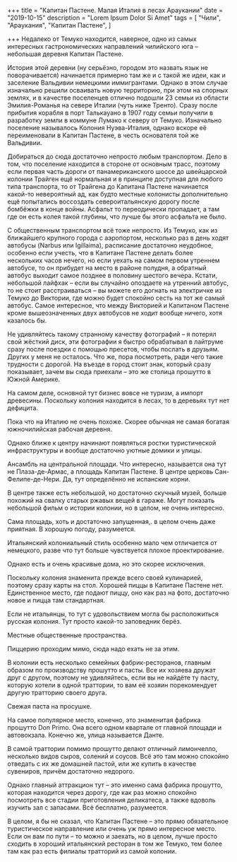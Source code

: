 +++
title = "Капитан Пастене. Малая Италия в лесах Араукании"
date = "2019-10-15"
description = "Lorem Ipsum Dolor Si Amet"
tags = [
    "Чили",
    "Араукания",
    "Капитан Пастене",
]

+++
Недалеко от Темуко находится, наверное, одно из самых интересных гастрономических направлений чилийского юга – небольшая деревня Капитан Пастене.


История этой деревни (ну серьёзно, городом это назвать язык не поворачивается) начинается примерно там же и с такой же идеи, как и заселение Вальдивии немецкими иммигрантами. Однако в этом случае изначально решили осваивать новую территорию, при этом на спорных землях, и в качестве поселенцев отлично подошли 23 семьи из области Эмилия-Романья на севере Италии (чуть ниже Тренто). Сразу после прибытия корабля в порт Талькауано в 1907 году семьи получили в разработку земли в коммуне Лумако к северу от Темуко.  Изначально поселение называлось Колония Нуэва-Италия, однако вскоре её переименовали в Капитан Пастене, в честь основателя той же Вальдивии.

Добираться до сюда достаточно непросто любым транспортом. Дело в том, что поселение находится в стороне от основным трасс, поэтому если первая часть дороги от панамериканского шоссе до швейцарской колонии Трайген ещё нормальная и в принципе доступная для любого типа транспорта, то от Трайгена до Капитана Пастене начинается какой-то невероятный ад, как будто местные колонисты дополнительно ещё попытались воссоздать североитальянскую дорогу после бомбёжки в конце войны. Асфальт то переодически пропадает, а там где он есть колея такой глубины, что лучше бы этого асфальта не было.

С общественным транспортом всё тоже непросто. Из Темуко, как из ближайшего крупного города с аэропортом, несколько раз в день ходят автобусы (Narbus или Igillaima), расписание достаточно неудобное, особенно если учесть, что в Капитане Пастене делать более нескольких часов нечего, но если уехать на самом первом утреннем автобусе, то он прибудет на место в районе полудня, а обратный автобус выходит самое позднее в половину шестого вечера. Кстати, небольшой лайфхак – если вы случайно опоздаете на утренний автобус, то не стоит расстраиваться – вы можете его догнать на электричке из Темуко до Виктории, где  можно будет спокойно сесть на тот же самый автобус. Самое интересное, что между Викторией и Капитаном Пастене кроме вышеозначенных двух автобусов не ходит вообще ничего, хотя казалось бы.

Не удивляйтесь такому странному качеству фотографий – я потерял свой жёсткий диск, эти фотографии я быстро обрабатывал в лайтруме сразу после поездки с помощью пресетов, чтобы послать в друзьям. Других у меня не осталось.
Что же, пора посмотреть, ради чего такие трудности с дорогой. На въезде в город стоит знак, который сразу показывает, зачем вы сюда приехали – это же столица прошутто в Южной Америке.


На самом деле, основной тут бизнес вовсе не туризм, а импорт древесины. Поскольку колония находится в лесах, то в деревьях тут нет дефицита.


Пока что на Италию не очень похоже. Скорее обычная не самая богатая южночилийская рабочая деревня.


Однако ближе к центру начинают появляться ростки туристической инфраструктуры и вообще достаточно уютные домики и улицы.


Ансамбль на центральной площади. Что интересно, называется она тут не Плаза-де-Армас, а площадь Капитан Пастене. В центре церковь Сан-Фелипе-де-Нери. Да, тут определённо не испанские корни.


В центре также есть небольшой, но достаточно скучный музей, больше похожий на свалку старых ржавых вещей в гараже. Могут показать небольшой фильм о истории колонии, но в целом, не очень интересно.


Сама площадь, хоть и достаточно запущенная,. в целом очень даже приятная. В хорошую погоду, разумеется.


Итальянский колониальный стиль особенно мало чем отличается от немецкого, разве что тут больше чувствуется плохое проектирование.  


Однако есть и очень красивые дома, но это скорее исключения.


Поскольку колония знаменита прежде всего своей кулинарией, поэтому сразу карты на стол. Хорошей пиццы в Капитане Пастене нет. Единственное место, где подают пиццу, оно как раз на фото, достаточно новое и пицца там стандартная.


Если не итальянцы, то тут с удовольствием могла бы расположиться русская колония. Тут просто какой-то заповедник берёз.


Местные общественные пространства.


Пиццерию проходим мимо, сюда надо ехать не за этим.


В колонии есть несколько семейных фабрик-ресторанов, главным образом по производству прошутто и пасты. Все их хозяева дружат друг с другом, поэтому не удивляйтесь, если вы не найдёте ту пасту, которую хотели в одной траттории, то вам её хозяин порекомендует другую тратторию своего друга.


Свежая паста на просушке.


На самое популярное место, конечно, это знаменитая фабрика прошутто Don Primo. Она всего  одном квартале от главной площади и автовокзала. Конечно же, улица называется Данте.


В самой траттории помимо прошутто делают отличный лимончелло, несколько видов сыров, солений и соусов. Всё это там можно спокойно отведать с их же домашней пастой, или же купить в качестве сувениров, причём достаточно недорого.

Однако главный аттракцион тут – это именно сама фабрика прошутто, которая находится через дорогу, где как раз можно спокойно посмотреть все стадии приготовления деликатеса, а также вдоволь изучить зал с запасами. Всё бесплатно, разумеется.


В целом, я бы не сказал, что Капитан Пастене – это прямо обязательное туристическое направление или очень уж прямо интересное место. Если он вам по пути – то можно и заехать, но в целом, лучше просто сходить в хороший итальянский ресторан в том же Темуко, тем более там как раз есть филиалы тратторий из самой колонии.
